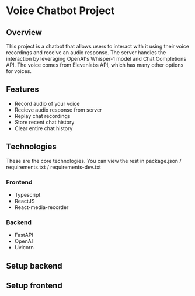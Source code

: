 # Voice Chatbot Project

## Overview
This project is a chatbot that allows users to interact with it using their voice recordings and receive an audio response. The server handles the interaction by leveraging OpenAI's Whisper-1 model and Chat Completions API. The voice comes from Elevenlabs API, which has many other options for voices.

## Features
* Record audio of your voice
* Recieve audio response from server
* Replay chat recordings
* Store recent chat history 
* Clear entire chat history

## Technologies
These are the core technologies. You can view the rest in package.json / requirements.txt / requirements-dev.txt
### Frontend
* Typescript
* ReactJS
* React-media-recorder

### Backend
* FastAPI
* OpenAI
* Uvicorn

## Setup backend

## Setup frontend